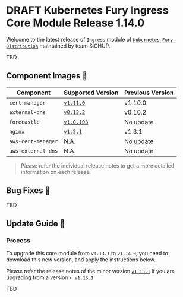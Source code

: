 # DRAFT Kubernetes Fury Ingress Core Module Release 1.14.0

Welcome to the latest release of `Ingress` module of [`Kubernetes Fury Distribution`](https://github.com/sighupio/fury-distribution) maintained by team SIGHUP.

TBD

## Component Images 🚢

| Component          | Supported Version                                                                      | Previous Version |
| ------------------ | -------------------------------------------------------------------------------------- | ---------------- |
| `cert-manager`     | [`v1.11.0`](https://github.com/jetstack/cert-manager/releases/tag/v1.11.0)             | v1.10.0          |
| `external-dns`     | [`v0.13.2`](https://github.com/kubernetes-sigs/external-dns/releases/tag/v0.13.2)      | v0.10.2          |
| `forecastle`       | [`v1.0.103`](https://github.com/stakater/Forecastle/releases/tag/v1.0.103)             | No update        |
| `nginx`            | [`v1.5.1`](https://github.com/kubernetes/ingress-nginx/releases/tag/controller-v1.5.1) | v1.3.1           |
| `aws-cert-manager` | N.A.                                                                                   | No update        |
| `aws-external-dns` | N.A.                                                                                   | No update        |

> Please refer the individual release notes to get a more detailed information on each release.

## Bug Fixes 🐞

TBD

## Update Guide 🦮

### Process

To upgrade this core module from `v1.13.1` to `v1.14.0`, you need to download this new version, and apply the instructions below.

Please refer the release notes of the minor version [`v1.13.1`](https://github.com/sighupio/fury-kubernetes-ingress/releases/tag/v1.13.1) if you are upgrading from a version `< v1.13.1`

TBD
